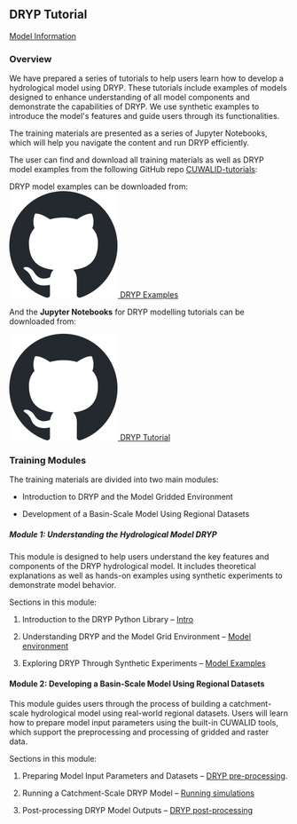 ## DRYP Tutorial

<a href="/model-info/#dryp-model" class="btn btn--primary">Model Information</a>

### Overview

We have prepared a series of tutorials to help users learn how to develop a hydrological model using DRYP. These tutorials include examples of models designed to enhance understanding of all model components and demonstrate the capabilities of DRYP. We use synthetic examples to introduce the model's features and guide users through its functionalities.

The training materials are presented as a series of Jupyter Notebooks, which will help you navigate the content and run DRYP efficiently.

The user can find and download all training materials as well as DRYP model examples from the following GitHub repo [CUWALID-tutorials](https://github.com/AndresQuichimbo/CUWALID-tutorials/):

DRYP model examples can be downloaded from:
<a href="https://github.com/AndresQuichimbo/CUWALID-tutorials/tree/main/Examples/DRYP" target="_blank" class="btn btn--primary">
    <img src="/assets/images/icons/github-mark.svg" alt="GitHub" class="icon"> DRYP Examples
</a>

And the **Jupyter Notebooks** for DRYP modelling tutorials can be downloaded from:

<a href="https://github.com/AndresQuichimbo/CUWALID-tutorials/tree/main/Training/DRYP" target="_blank" class="btn btn--primary">
    <img src="/assets/images/icons/github-mark.svg" alt="GitHub" class="icon"> DRYP Tutorial
</a>

### Training Modules
The training materials are divided into two main modules:

* Introduction to DRYP and the Model Gridded Environment

* Development of a Basin-Scale Model Using Regional Datasets

##### Module 1: Understanding the Hydrological Model DRYP
This module is designed to help users understand the key features and components of the DRYP hydrological model. It includes theoretical explanations as well as hands-on examples using synthetic experiments to demonstrate model behavior.

Sections in this module:

1. Introduction to the DRYP Python Library – [Intro](https://github.com/AndresQuichimbo/CUWALID-tutorials/blob/main/Training/DRYP/intro_modelling/01_DRYP_intro.ipynb)

2. Understanding DRYP and the Model Grid Environment – [Model environment](https://github.com/AndresQuichimbo/CUWALID-tutorials/blob/main/Training/DRYP/intro_modelling/02_DRYP_model_development.ipynb)

3. Exploring DRYP Through Synthetic Experiments – [Model Examples](https://github.com/AndresQuichimbo/CUWALID-tutorials/blob/main/Training/DRYP/intro_modelling/03_DRYP_test_models.ipynb)

#### Module 2: Developing a Basin-Scale Model Using Regional Datasets
This module guides users through the process of building a catchment-scale hydrological model using real-world regional datasets. Users will learn how to prepare model input parameters using the built-in CUWALID tools, which support the preprocessing and processing of gridded and raster data.

Sections in this module:

1. Preparing Model Input Parameters and Datasets – [DRYP pre-processing](https://github.com/AndresQuichimbo/CUWALID-tutorials/blob/main/Training/DRYP/catchment/02_DRYP_pre_processing.ipynb).

2. Running a Catchment-Scale DRYP Model – [Running simulations](https://github.com/AndresQuichimbo/CUWALID-tutorials/blob/main/Training/DRYP/catchment/DRYP_model_running.ipynb)

3. Post-processing DRYP Model Outputs – [DRYP post-processing](https://github.com/AndresQuichimbo/CUWALID-tutorials/blob/main/Training/DRYP/catchment/04_DRYP_post_processing.ipynb)
